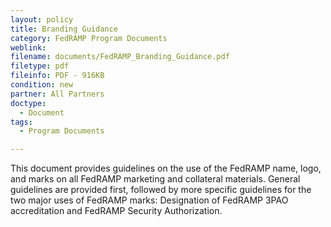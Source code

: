 ```yaml
---
layout: policy   
title: Branding Guidance
category: FedRAMP Program Documents
weblink:
filename: documents/FedRAMP_Branding_Guidance.pdf
filetype: pdf
fileinfo: PDF - 916KB
condition: new
partner: All Partners
doctype:
  - Document
tags:
  - Program Documents

---
```

This document provides guidelines on the use of the FedRAMP name, logo, and marks on all FedRAMP marketing and collateral materials. General guidelines are provided first, followed by more specific guidelines for the two major uses of FedRAMP marks: Designation of FedRAMP 3PAO accreditation and FedRAMP Security Authorization.
